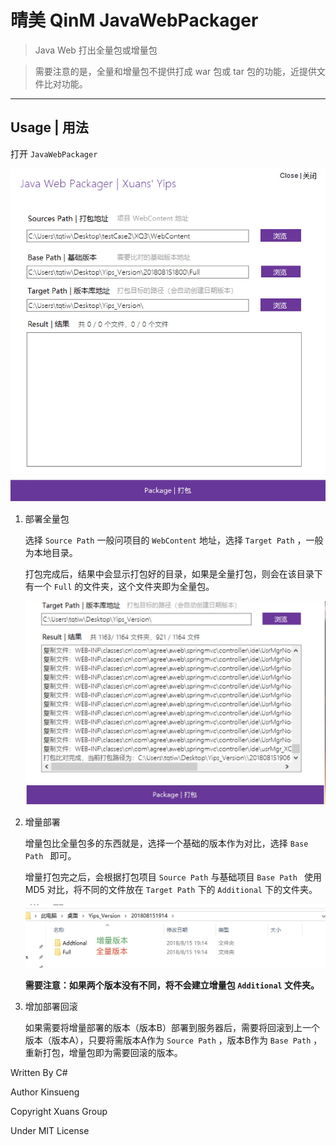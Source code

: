 # 晴美 QinM  JavaWebPackager

> Java Web 打出全量包或增量包

> 需要注意的是，全量和增量包不提供打成 war 包或 tar 包的功能，近提供文件比对功能。


---


## Usage | 用法

  打开 `JavaWebPackager`
  
  ![](https://raw.githubusercontent.com/Xuans/JavaWebPackager/master/docs/1.jpg)
    
  1. 部署全量包
        
     选择 `Source Path` 一般问项目的 `WebContent` 地址，选择 `Target Path` ，一般为本地目录。
     
     打包完成后，结果中会显示打包好的目录，如果是全量打包，则会在该目录下有一个 `Full` 的文件夹，这个文件夹即为全量包。
     
     ![](https://raw.githubusercontent.com/Xuans/JavaWebPackager/master/docs/2.jpg)
  
  1. 增量部署
  
     增量包比全量包多的东西就是，选择一个基础的版本作为对比，选择 `Base Path ` 即可。
     
     增量打包完之后，会根据打包项目 `Source Path` 与基础项目 `Base Path ` 使用 MD5 对比，将不同的文件放在 `Target Path` 下的 `Additional` 下的文件夹。
     
     ![](https://raw.githubusercontent.com/Xuans/JavaWebPackager/master/docs/3.jpg)
     
     **需要注意：如果两个版本没有不同，将不会建立增量包 `Additional` 文件夹。**
     
  1. 增加部署回滚
  
     如果需要将增量部署的版本（版本B）部署到服务器后，需要将回滚到上一个版本（版本A），只要将需版本A作为 `Source Path`
，版本B作为 `Base Path` ，重新打包，增量包即为需要回滚的版本。

Written By C#

Author Kinsueng

Copyright Xuans Group

Under MIT License 
